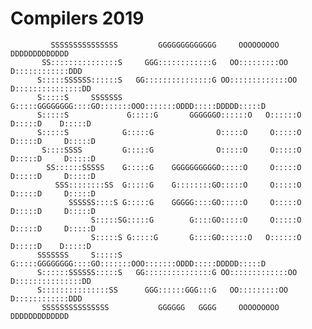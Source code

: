 # Compilers 2019
             SSSSSSSSSSSSSSS         GGGGGGGGGGGGG     OOOOOOOOO     DDDDDDDDDDDDD        
           SS:::::::::::::::S     GGG::::::::::::G   OO:::::::::OO   D::::::::::::DDD     
          S:::::SSSSSS::::::S   GG:::::::::::::::G OO:::::::::::::OO D:::::::::::::::DD   
          S:::::S     SSSSSSS  G:::::GGGGGGGG::::GO:::::::OOO:::::::ODDD:::::DDDDD:::::D  
          S:::::S             G:::::G       GGGGGGO::::::O   O::::::O  D:::::D    D:::::D 
          S:::::S            G:::::G              O:::::O     O:::::O  D:::::D     D:::::D
           S::::SSSS         G:::::G              O:::::O     O:::::O  D:::::D     D:::::D
            SS::::::SSSSS    G:::::G    GGGGGGGGGGO:::::O     O:::::O  D:::::D     D:::::D
              SSS::::::::SS  G:::::G    G::::::::GO:::::O     O:::::O  D:::::D     D:::::D
                 SSSSSS::::S G:::::G    GGGGG::::GO:::::O     O:::::O  D:::::D     D:::::D
                      S:::::SG:::::G        G::::GO:::::O     O:::::O  D:::::D     D:::::D
                      S:::::S G:::::G       G::::GO::::::O   O::::::O  D:::::D    D:::::D 
          SSSSSSS     S:::::S  G:::::GGGGGGGG::::GO:::::::OOO:::::::ODDD:::::DDDDD:::::D  
          S::::::SSSSSS:::::S   GG:::::::::::::::G OO:::::::::::::OO D:::::::::::::::DD   
          S:::::::::::::::SS      GGG::::::GGG:::G   OO:::::::::OO   D::::::::::::DDD     
           SSSSSSSSSSSSSSS           GGGGGG   GGGG     OOOOOOOOO     DDDDDDDDDDDDD   
